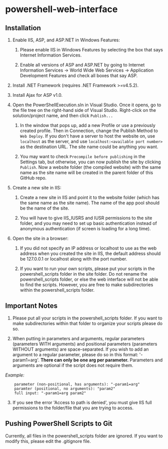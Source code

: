 # powershell-web-interface
## Installation

1. Enable IIS, ASP, and ASP.NET in Windows Features:

	1. Please enable IIS in Windows Features by selecting the box
	that says Internet Information Services.

	1. Enable all versions of ASP and ASP.NET by going to Internet Information
	Services -> World Wide Web Services -> Application Development Features and check
	all boxes that say ASP.

2. Install .NET Framework (requires .NET Framework >=v4.5.2).

3. Install Ajax for ASP v1.0.

4. Open the PowerShellExecution.sln in Visual Studio. Once it opens, go to the file tree on the right-hand side of Visual Studio. Right-click on the solution/project name, and then click ```Publish...``` 

	1. In the window that pops up, add a new Profile or use a previously created profile. Then in Connection, change the Publish Method to ```Web Deploy```. If you don't have a server to host the 	website on, use ```localhost``` as the server, and use ```localhost:<available port number>``` as the destination URL. The site name could be anything you want. 

	2. You may want to check ```Precompile before publishing``` in the Settings tab, but otherwise, you can now publish the site by clicking ```Publish```. Now a website folder (the compiled website) 		with the same name as the site name will be created in the parent folder of this GitHub repo.

5. Create a new site in IIS:

	1. Create a new site in IIS and point it to the website folder (which has the same name as the site name). 
	The name of the app pool should be the name of the site.

	2. You will have to give IIS_IUSRS and IUSR permissions to the site folder, and you may need to set up 
	basic authentication instead of anonymous authentication (if screen is loading for a long time).

6. Open the site in a browser:

	1. If you did not specify an IP address or localhost to use as the web address when you created the site in IIS, 
	the default address should be 127.0.0.1 or localhost along with the port number.

	2. If you want to run your own scripts, please put your scripts in the powershell_scripts folder in the site folder.
	Do not rename the powershell_scripts folder, or else the web interface will not be able to find the scripts.
	However, you are free to make subdirectories within the powershell_scripts folder.

## Important Notes

1. Please put all your scripts in the powershell_scripts folder. If you want to make subdirectories within that folder to organize your scripts please do so. 

2. When putting in parameters and arguments, regular parameters (parameters WITH arguments) and positional parameters (parameters WITHOUT arguments) are space-separated. If you wish to add an argument 
to a regular parameter, please do so in this format: '-param1=arg'. __There can only be one arg per parameter.__ Parameters and arguments are optional if the script does not require them.

_Example:_
```	
	parameter (non-positional, has arguments): "-param1=arg"
	paramter (positional, no arguments): "param2"
	full input: "-param1=arg param2"
```

3. If you see the error 'Access to path is denied', you must give IIS full permissions to the folder/file
that you are trying to access.

## Pushing PowerShell Scripts to Git

Currently, all files in the powershell_scripts folder are ignored. If you want to modify this, please edit the .gitignore file.
